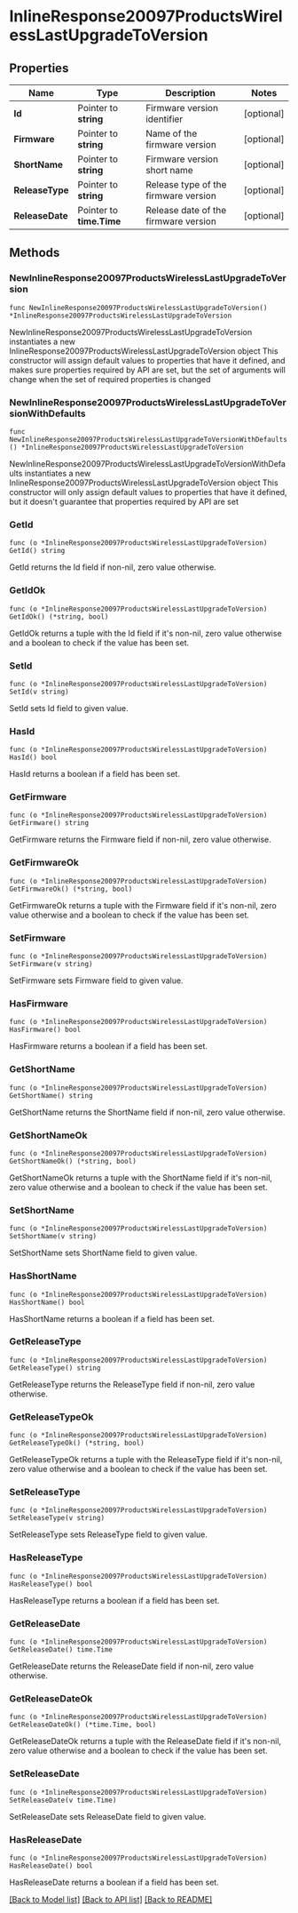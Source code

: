 # InlineResponse20097ProductsWirelessLastUpgradeToVersion

## Properties

Name | Type | Description | Notes
------------ | ------------- | ------------- | -------------
**Id** | Pointer to **string** | Firmware version identifier | [optional] 
**Firmware** | Pointer to **string** | Name of the firmware version | [optional] 
**ShortName** | Pointer to **string** | Firmware version short name | [optional] 
**ReleaseType** | Pointer to **string** | Release type of the firmware version | [optional] 
**ReleaseDate** | Pointer to **time.Time** | Release date of the firmware version | [optional] 

## Methods

### NewInlineResponse20097ProductsWirelessLastUpgradeToVersion

`func NewInlineResponse20097ProductsWirelessLastUpgradeToVersion() *InlineResponse20097ProductsWirelessLastUpgradeToVersion`

NewInlineResponse20097ProductsWirelessLastUpgradeToVersion instantiates a new InlineResponse20097ProductsWirelessLastUpgradeToVersion object
This constructor will assign default values to properties that have it defined,
and makes sure properties required by API are set, but the set of arguments
will change when the set of required properties is changed

### NewInlineResponse20097ProductsWirelessLastUpgradeToVersionWithDefaults

`func NewInlineResponse20097ProductsWirelessLastUpgradeToVersionWithDefaults() *InlineResponse20097ProductsWirelessLastUpgradeToVersion`

NewInlineResponse20097ProductsWirelessLastUpgradeToVersionWithDefaults instantiates a new InlineResponse20097ProductsWirelessLastUpgradeToVersion object
This constructor will only assign default values to properties that have it defined,
but it doesn't guarantee that properties required by API are set

### GetId

`func (o *InlineResponse20097ProductsWirelessLastUpgradeToVersion) GetId() string`

GetId returns the Id field if non-nil, zero value otherwise.

### GetIdOk

`func (o *InlineResponse20097ProductsWirelessLastUpgradeToVersion) GetIdOk() (*string, bool)`

GetIdOk returns a tuple with the Id field if it's non-nil, zero value otherwise
and a boolean to check if the value has been set.

### SetId

`func (o *InlineResponse20097ProductsWirelessLastUpgradeToVersion) SetId(v string)`

SetId sets Id field to given value.

### HasId

`func (o *InlineResponse20097ProductsWirelessLastUpgradeToVersion) HasId() bool`

HasId returns a boolean if a field has been set.

### GetFirmware

`func (o *InlineResponse20097ProductsWirelessLastUpgradeToVersion) GetFirmware() string`

GetFirmware returns the Firmware field if non-nil, zero value otherwise.

### GetFirmwareOk

`func (o *InlineResponse20097ProductsWirelessLastUpgradeToVersion) GetFirmwareOk() (*string, bool)`

GetFirmwareOk returns a tuple with the Firmware field if it's non-nil, zero value otherwise
and a boolean to check if the value has been set.

### SetFirmware

`func (o *InlineResponse20097ProductsWirelessLastUpgradeToVersion) SetFirmware(v string)`

SetFirmware sets Firmware field to given value.

### HasFirmware

`func (o *InlineResponse20097ProductsWirelessLastUpgradeToVersion) HasFirmware() bool`

HasFirmware returns a boolean if a field has been set.

### GetShortName

`func (o *InlineResponse20097ProductsWirelessLastUpgradeToVersion) GetShortName() string`

GetShortName returns the ShortName field if non-nil, zero value otherwise.

### GetShortNameOk

`func (o *InlineResponse20097ProductsWirelessLastUpgradeToVersion) GetShortNameOk() (*string, bool)`

GetShortNameOk returns a tuple with the ShortName field if it's non-nil, zero value otherwise
and a boolean to check if the value has been set.

### SetShortName

`func (o *InlineResponse20097ProductsWirelessLastUpgradeToVersion) SetShortName(v string)`

SetShortName sets ShortName field to given value.

### HasShortName

`func (o *InlineResponse20097ProductsWirelessLastUpgradeToVersion) HasShortName() bool`

HasShortName returns a boolean if a field has been set.

### GetReleaseType

`func (o *InlineResponse20097ProductsWirelessLastUpgradeToVersion) GetReleaseType() string`

GetReleaseType returns the ReleaseType field if non-nil, zero value otherwise.

### GetReleaseTypeOk

`func (o *InlineResponse20097ProductsWirelessLastUpgradeToVersion) GetReleaseTypeOk() (*string, bool)`

GetReleaseTypeOk returns a tuple with the ReleaseType field if it's non-nil, zero value otherwise
and a boolean to check if the value has been set.

### SetReleaseType

`func (o *InlineResponse20097ProductsWirelessLastUpgradeToVersion) SetReleaseType(v string)`

SetReleaseType sets ReleaseType field to given value.

### HasReleaseType

`func (o *InlineResponse20097ProductsWirelessLastUpgradeToVersion) HasReleaseType() bool`

HasReleaseType returns a boolean if a field has been set.

### GetReleaseDate

`func (o *InlineResponse20097ProductsWirelessLastUpgradeToVersion) GetReleaseDate() time.Time`

GetReleaseDate returns the ReleaseDate field if non-nil, zero value otherwise.

### GetReleaseDateOk

`func (o *InlineResponse20097ProductsWirelessLastUpgradeToVersion) GetReleaseDateOk() (*time.Time, bool)`

GetReleaseDateOk returns a tuple with the ReleaseDate field if it's non-nil, zero value otherwise
and a boolean to check if the value has been set.

### SetReleaseDate

`func (o *InlineResponse20097ProductsWirelessLastUpgradeToVersion) SetReleaseDate(v time.Time)`

SetReleaseDate sets ReleaseDate field to given value.

### HasReleaseDate

`func (o *InlineResponse20097ProductsWirelessLastUpgradeToVersion) HasReleaseDate() bool`

HasReleaseDate returns a boolean if a field has been set.


[[Back to Model list]](../README.md#documentation-for-models) [[Back to API list]](../README.md#documentation-for-api-endpoints) [[Back to README]](../README.md)


